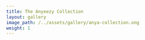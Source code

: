 ```yaml
---
title: The Anyeezy Collection
layout: gallery
image_path: /../assets/gallery/anya-collection.ong
weight: 1
---
```

